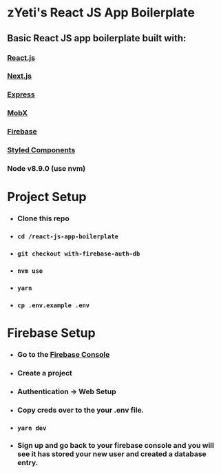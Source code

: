 # zYeti's React JS App Boilerplate

## Basic React JS app boilerplate built with:

### [React.js](https://github.com/facebook/react/)

### [Next.js](https://github.com/zeit/next.js)

### [Express](https://github.com/expressjs/express)

### [MobX](https://github.com/mobxjs/mobx)

### [Firebase](https://firebase.google.com/docs/?authuser=0)

### [Styled Components](https://github.com/styled-components/styled-components)

### Node v8.9.0 (use nvm)

# Project Setup

- ### Clone this repo
- ### `cd /react-js-app-boilerplate`
- ### `git checkout with-firebase-auth-db`
- ### `nvm use`
- ### `yarn`
- ### `cp .env.example .env`

# Firebase Setup

- ### Go to the [Firebase Console](https://console.firebase.google.com/)
- ### Create a project
- ### Authentication -> Web Setup
- ### Copy creds over to the your .env file.
- ### `yarn dev`
- ### Sign up and go back to your firebase console and you will see it has stored your new user and created a database entry.
